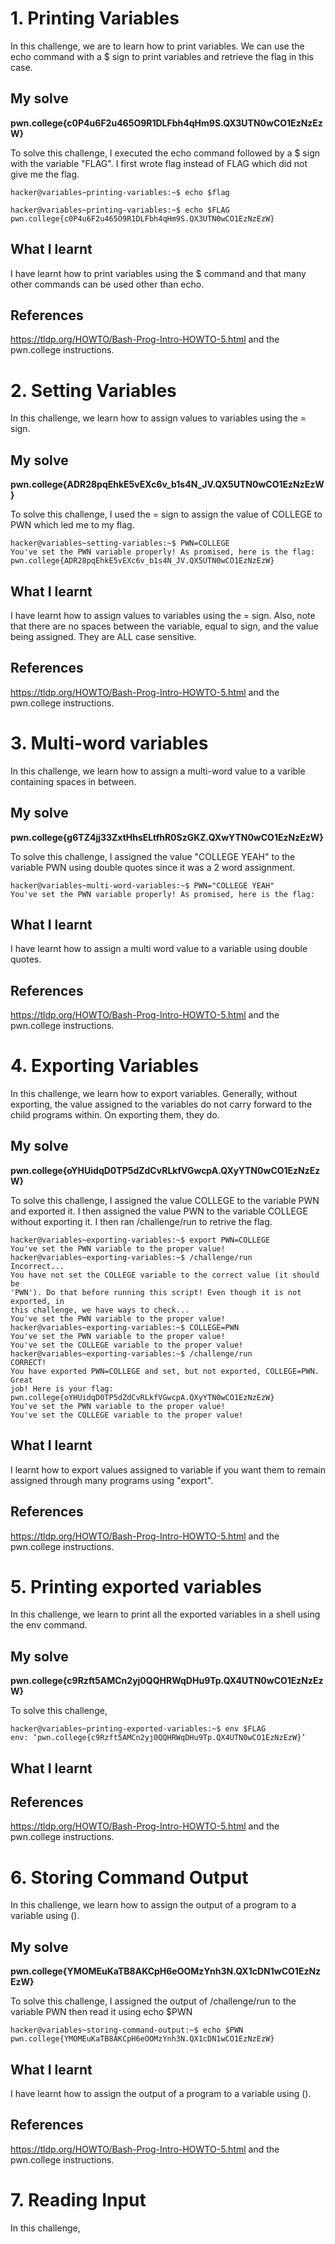 # 1. Printing Variables
In this challenge, we are to learn how to print variables. We can use the echo command with a $ sign to print variables and retrieve the flag in this case.

## My solve
**pwn.college{c0P4u6F2u465O9R1DLFbh4qHm9S.QX3UTN0wCO1EzNzEzW}**

To solve this challenge, I executed the echo command followed by a $ sign with the variable "FLAG". I first wrote flag instead of FLAG which did not give me the flag.

```
hacker@variables~printing-variables:~$ echo $flag

hacker@variables~printing-variables:~$ echo $FLAG
pwn.college{c0P4u6F2u465O9R1DLFbh4qHm9S.QX3UTN0wCO1EzNzEzW}
```

## What I learnt
I have learnt how to print variables using the $ command and that many other commands can be used other than echo.

## References
https://tldp.org/HOWTO/Bash-Prog-Intro-HOWTO-5.html and the pwn.college instructions.

# 2. Setting Variables
In this challenge, we learn how to assign values to variables using the = sign.

## My solve
**pwn.college{ADR28pqEhkE5vEXc6v_b1s4N_JV.QX5UTN0wCO1EzNzEzW}**

To solve this challenge, I used the = sign to assign the value of COLLEGE to PWN which led me to my flag.

```
hacker@variables~setting-variables:~$ PWN=COLLEGE
You've set the PWN variable properly! As promised, here is the flag:
pwn.college{ADR28pqEhkE5vEXc6v_b1s4N_JV.QX5UTN0wCO1EzNzEzW}
```

## What I learnt
I have learnt how to assign values to variables using the = sign. Also, note that there are no spaces between the variable, equal to sign, and the value being assigned. They are ALL case sensitive.

## References
https://tldp.org/HOWTO/Bash-Prog-Intro-HOWTO-5.html and the pwn.college instructions.

# 3. Multi-word variables
In this challenge, we learn how to assign a multi-word value to a varible containing spaces in between.

## My solve
**pwn.college{g6TZ4jj33ZxtHhsELtfhR0SzGKZ.QXwYTN0wCO1EzNzEzW}**

To solve this challenge, I assigned the value "COLLEGE YEAH" to the variable PWN using double quotes since it was a 2 word assignment.

```
hacker@variables~multi-word-variables:~$ PWN="COLLEGE YEAH"
You've set the PWN variable properly! As promised, here is the flag:
```

## What I learnt
I have learnt how to assign a multi word value to a variable using double quotes.

## References
https://tldp.org/HOWTO/Bash-Prog-Intro-HOWTO-5.html and the pwn.college instructions.

# 4. Exporting Variables
In this challenge, we learn how to export variables. Generally, without exporting, the value assigned to the variables do not carry forward to the child programs within. On exporting them, they do.

## My solve
**pwn.college{oYHUidqD0TP5dZdCvRLkfVGwcpA.QXyYTN0wCO1EzNzEzW}**

To solve this challenge, I assigned the value COLLEGE to the variable PWN and exported it. I then assigned the value PWN to the variable COLLEGE without exporting it. I then ran /challenge/run to retrive the flag.

```
hacker@variables~exporting-variables:~$ export PWN=COLLEGE
You've set the PWN variable to the proper value!
hacker@variables~exporting-variables:~$ /challenge/run
Incorrect...
You have not set the COLLEGE variable to the correct value (it should be
'PWN'). Do that before running this script! Even though it is not exported, in
this challenge, we have ways to check...
You've set the PWN variable to the proper value!
hacker@variables~exporting-variables:~$ COLLEGE=PWN
You've set the PWN variable to the proper value!
You've set the COLLEGE variable to the proper value!
hacker@variables~exporting-variables:~$ /challenge/run
CORRECT!
You have exported PWN=COLLEGE and set, but not exported, COLLEGE=PWN. Great
job! Here is your flag:
pwn.college{oYHUidqD0TP5dZdCvRLkfVGwcpA.QXyYTN0wCO1EzNzEzW}
You've set the PWN variable to the proper value!
You've set the COLLEGE variable to the proper value!
```

## What I learnt
I learnt how to export values assigned to variable if you want them to remain assigned through many programs using "export".

## References
https://tldp.org/HOWTO/Bash-Prog-Intro-HOWTO-5.html and the pwn.college instructions.


# 5. Printing exported variables
In this challenge, we learn to print all the exported variables in a shell using the env command.

## My solve
**pwn.college{c9Rzft5AMCn2yj0QQHRWqDHu9Tp.QX4UTN0wCO1EzNzEzW}**

To solve this challenge,

```
hacker@variables~printing-exported-variables:~$ env $FLAG
env: ‘pwn.college{c9Rzft5AMCn2yj0QQHRWqDHu9Tp.QX4UTN0wCO1EzNzEzW}’
```

## What I learnt

## References
https://tldp.org/HOWTO/Bash-Prog-Intro-HOWTO-5.html and the pwn.college instructions.


# 6. Storing Command Output
In this challenge, we learn how to assign the output of a program to a variable using ().

## My solve
**pwn.college{YMOMEuKaTB8AKCpH6eOOMzYnh3N.QX1cDN1wCO1EzNzEzW}**

To solve this challenge, I assigned the output of /challenge/run to the variable PWN then read it using echo $PWN

```
hacker@variables~storing-command-output:~$ echo $PWN
pwn.college{YMOMEuKaTB8AKCpH6eOOMzYnh3N.QX1cDN1wCO1EzNzEzW}
```

## What I learnt
I have learnt how to assign the output of a program to a variable using ().

## References
https://tldp.org/HOWTO/Bash-Prog-Intro-HOWTO-5.html and the pwn.college instructions.

# 7. Reading Input
In this challenge, 






